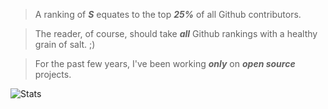 >A ranking of ***S*** equates to the top ***25%*** of all Github contributors.

>The reader, of course, should take ***all*** Github rankings with a healthy grain of salt. ;)

>For the past few years, I've been working ***only*** on ***open source*** projects.

![Stats](https://github-readme-stats.vercel.app/api?username=objektwerks&show_icons=true&hide_border=true)
